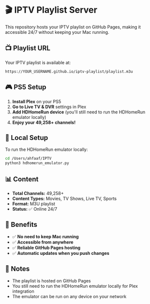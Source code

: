 # 🎬 IPTV Playlist Server

This repository hosts your IPTV playlist on GitHub Pages, making it accessible 24/7 without keeping your Mac running.

## 📺 Playlist URL

Your IPTV playlist is available at:
```
https://YOUR_USERNAME.github.io/iptv-playlist/playlist.m3u
```

## 🎮 PS5 Setup

1. **Install Plex** on your PS5
2. **Go to Live TV & DVR** settings in Plex
3. **Add HDHomeRun device** (you'll still need to run the HDHomeRun emulator locally)
4. **Enjoy your 49,258+ channels!**

## 🔧 Local Setup

To run the HDHomeRun emulator locally:

```bash
cd /Users/ahfaaf/IPTV
python3 hdhomerun_emulator.py
```

## 📊 Content

- **Total Channels:** 49,258+
- **Content Types:** Movies, TV Shows, Live TV, Sports
- **Format:** M3U playlist
- **Status:** ✅ Online 24/7

## 🚀 Benefits

- ✅ **No need to keep Mac running**
- ✅ **Accessible from anywhere**
- ✅ **Reliable GitHub Pages hosting**
- ✅ **Automatic updates when you push changes**

## 📝 Notes

- The playlist is hosted on GitHub Pages
- You still need to run the HDHomeRun emulator locally for Plex integration
- The emulator can be run on any device on your network
